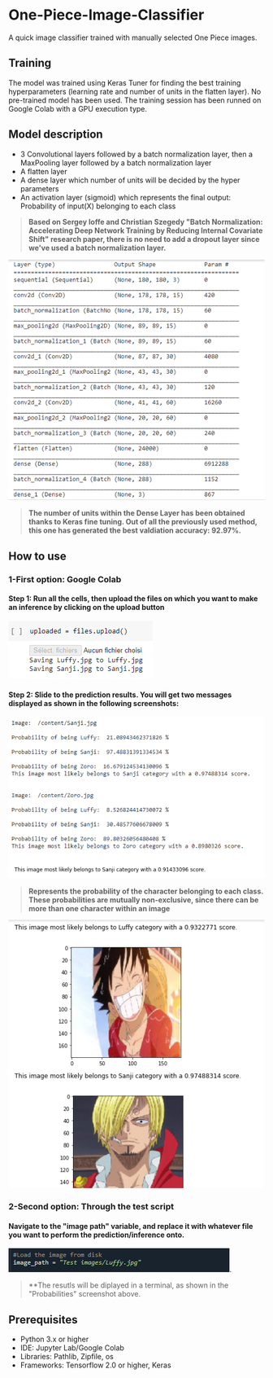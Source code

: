 # One-Piece-Image-Classifier

A quick image classifier trained with manually selected One Piece images. 

## Training 

The model was trained using Keras Tuner for finding the best training hyperparameters (learning rate and number of units in the flatten layer). No pre-trained model has been used. The training session has been runned on Google Colab with a GPU execution type. 

## Model description

- 3 Convolutional layers followed by a batch normalization layer, then a MaxPooling layer followed by a batch normalization layer
- A flatten layer
- A dense layer which number of units will be decided by the hyper parameters
- An activation layer (sigmoid) which represents the final output: Probability of input(X) belonging to each class
> **Based on Sergey Ioffe and Christian Szegedy "Batch Normalization: Accelerating Deep Network Training by Reducing Internal Covariate Shift" research paper, there is no need to add a dropout layer since we've used a batch normalization layer.**

![Model_summary](Screenshots/Model%20summary.PNG)
> **The number of units within the Dense Layer has been obtained thanks to Keras fine tuning. Out of all the previously used method, this one has generated the best valdiation accuracy: 92.97%.**

## How to use 

### 1-First option: Google Colab

#### Step 1:  Run all the cells, then upload the files on which you want to make an inference by clicking on the upload button 
![Upload](Screenshots/Upload.PNG)

#### Step 2: Slide to the prediction results. You will get two messages displayed as shown in the following screenshots: 
![Probabilities](Screenshots/Probabilities.PNG)
> **Represents the probability of the character belonging to each class. These probabilities are mutually non-exclusive, since there can be more than one character within an image**

![Results](Screenshots/Results.PNG)


### 2-Second option: Through the test script

#### Navigate to the "image path" variable, and replace it with whatever file you want to perform the prediction/inference onto.
![Image_path](Screenshots/Image%20path.PNG). 

> **The resutls will be diplayed in a terminal, as shown in the "Probabilities" screenshot above. 

## Prerequisites

- Python 3.x or higher 
- IDE: Jupyter Lab/Google Colab
- Libraries: Pathlib, Zipfile, os
- Frameworks: Tensorflow 2.0 or higher, Keras
